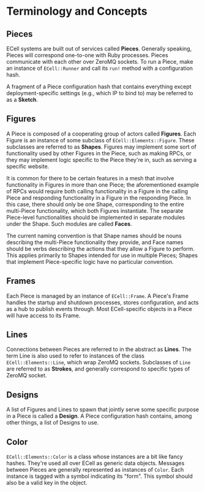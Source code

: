 # Terminology and Concepts

## Pieces

ECell systems are built out of services called **Pieces**. Generally speaking,
Pieces will correspond one-to-one with Ruby processes. Pieces communicate with
each other over ZeroMQ sockets. To run a Piece, make an instance of
`ECell::Runner` and call its `run!` method with a configuration hash.

A fragment of a Piece configuration hash that contains everything except
deployment-specific settings (e.g., which IP to bind to) may be referred to as
a **Sketch**.

## Figures

A Piece is composed of a cooperating group of actors called **Figures**. Each
Figure is an instance of some subclass of `ECell::Elements::Figure`. These
subclasses are referred to as **Shapes**. Figures may implement some sort of
functionality used by other Figures in the Piece, such as making RPCs, or they
may implement logic specific to the Piece they're in, such as serving a
specific website.

It is common for there to be certain features in a mesh that involve
functionality in Figures in more than one Piece; the aforementioned example of
RPCs would require both calling functionality in a Figure in the calling Piece
and responding functionality in a Figure in the responding Piece. In this case,
there should only be one Shape, corresponding to the entire multi-Piece
functionality, which both Figures instantiate. The separate Piece-level
functionalities should be implemented in separate modules under the Shape. Such
modules are called **Faces**.

The current naming convention is that Shape names should be nouns describing
the multi-Piece functionality they provide, and Face names should be verbs
describing the actions that they allow a Figure to perform. This applies
primarily to Shapes intended for use in multiple Pieces; Shapes that implement
Piece-specific logic have no particular convention.

## Frames

Each Piece is managed by an instance of `ECell::Frame`. A Piece's Frame handles
the startup and shutdown processes, stores configuration, and acts as a hub to
publish events through. Most ECell-specific objects in a Piece will have access
to its Frame.

## Lines

Connections between Pieces are referred to in the abstract as **Lines**. The
term Line is also used to refer to instances of the class
`ECell::Elements::Line`, which wrap ZeroMQ sockets. Subclasses of `Line` are
referred to as **Strokes**, and generally correspond to specific types of
ZeroMQ socket.

## Designs

A list of Figures and Lines to spawn that jointly serve some specific purpose
in a Piece is called a **Design**. A Piece configuration hash contains, among
other things, a list of Designs to use.

## Color

`ECell::Elements::Color` is a class whose instances are a bit like fancy
hashes. They're used all over ECell as generic data objects. Messages between
Pieces are generally represented as instances of `Color`. Each instance is
tagged with a symbol indicating its "form". This symbol should also be a valid
key in the object.

